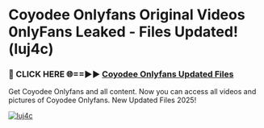 # Coyodee Onlyfans Original Videos 0nlyFans Leaked - Files Updated! (luj4c)

<h3>🔴 CLICK HERE 🌐==►► <a href="https://tinyurl.com/2m67pmp6" rel="nofollow">Coyodee Onlyfans Updated Files</a></h3>

Get Coyodee Onlyfans and all content. Now you can access all videos and pictures of Coyodee Onlyfans. New Updated Files 2025!

[![luj4c](https://i.imgur.com/H4QAA4z.gif)](https://tinyurl.com/2m67pmp6)